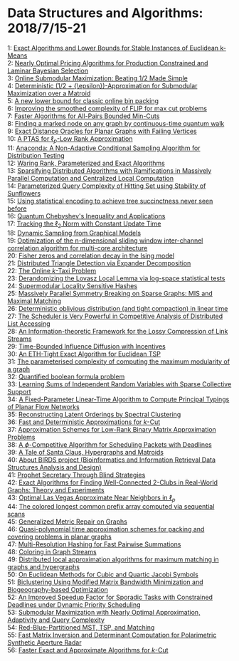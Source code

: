 # Data Structures and Algorithms: 2018/7/15-21  
1: [Exact Algorithms and Lower Bounds for Stable Instances of Euclidean  k-Means](https://doi.org/10.48550/arXiv.1807.05443)  
2: [Nearly Optimal Pricing Algorithms for Production Constrained and Laminar  Bayesian Selection](https://doi.org/10.48550/arXiv.1807.05477)  
3: [Online Submodular Maximization: Beating 1/2 Made Simple](https://doi.org/10.48550/arXiv.1807.05529)  
4: [Deterministic (1/2 + {\epsilon})-Approximation for Submodular  Maximization over a Matroid](https://doi.org/10.48550/arXiv.1807.05532)  
5: [A new lower bound for classic online bin packing](https://doi.org/10.48550/arXiv.1807.05554)  
6: [Improving the smoothed complexity of FLIP for max cut problems](https://doi.org/10.48550/arXiv.1807.05665)  
7: [Faster Algorithms for All-Pairs Bounded Min-Cuts](https://doi.org/10.48550/arXiv.1807.05803)  
8: [Finding a marked node on any graph by continuous-time quantum walk](https://doi.org/10.48550/arXiv.1807.05957)  
9: [Exact Distance Oracles for Planar Graphs with Failing Vertices](https://doi.org/10.48550/arXiv.1807.05968)  
10: [A PTAS for $\ell_p$-Low Rank Approximation](https://doi.org/10.48550/arXiv.1807.06101)  
11: [Anaconda: A Non-Adaptive Conditional Sampling Algorithm for Distribution  Testing](https://doi.org/10.48550/arXiv.1807.06168)  
12: [Waring Rank, Parameterized and Exact Algorithms](https://doi.org/10.48550/arXiv.1807.06194)  
13: [Sparsifying Distributed Algorithms with Ramifications in Massively  Parallel Computation and Centralized Local Computation](https://doi.org/10.48550/arXiv.1807.06251)  
14: [Parameterized Query Complexity of Hitting Set using Stability of  Sunflowers](https://doi.org/10.48550/arXiv.1807.06272)  
15: [Using statistical encoding to achieve tree succinctness never seen  before](https://doi.org/10.48550/arXiv.1807.06359)  
16: [Quantum Chebyshev's Inequality and Applications](https://doi.org/10.48550/arXiv.1807.06456)  
17: [Tracking the $\ell_2$ Norm with Constant Update Time](https://doi.org/10.48550/arXiv.1807.06479)  
18: [Dynamic Sampling from Graphical Models](https://doi.org/10.48550/arXiv.1807.06481)  
19: [Optimization of the n-dimensional sliding window inter-channel  correlation algorithm for multi-core architecture](https://doi.org/10.48550/arXiv.1807.06507)  
20: [Fisher zeros and correlation decay in the Ising model](https://doi.org/10.48550/arXiv.1807.06577)  
21: [Distributed Triangle Detection via Expander Decomposition](https://doi.org/10.48550/arXiv.1807.06624)  
22: [The Online $k$-Taxi Problem](https://doi.org/10.48550/arXiv.1807.06645)  
23: [Derandomizing the Lovasz Local Lemma via log-space statistical tests](https://doi.org/10.48550/arXiv.1807.06672)  
24: [Supermodular Locality Sensitive Hashes](https://doi.org/10.48550/arXiv.1807.06686)  
25: [Massively Parallel Symmetry Breaking on Sparse Graphs: MIS and Maximal  Matching](https://doi.org/10.48550/arXiv.1807.06701)  
26: [Deterministic oblivious distribution (and tight compaction) in linear  time](https://doi.org/10.48550/arXiv.1807.06719)  
27: [The Scheduler is Very Powerful in Competitive Analysis of Distributed  List Accessing](https://doi.org/10.48550/arXiv.1807.06820)  
28: [An Information-theoretic Framework for the Lossy Compression of Link  Streams](https://doi.org/10.48550/arXiv.1807.06874)  
29: [Time-Bounded Influence Diffusion with Incentives](https://doi.org/10.48550/arXiv.1807.06921)  
30: [An ETH-Tight Exact Algorithm for Euclidean TSP](https://doi.org/10.48550/arXiv.1807.06933)  
31: [The parameterised complexity of computing the maximum modularity of a  graph](https://doi.org/10.48550/arXiv.1807.06965)  
32: [Quantified boolean formula problem](https://doi.org/10.48550/arXiv.1807.07005)  
33: [Learning Sums of Independent Random Variables with Sparse Collective  Support](https://doi.org/10.48550/arXiv.1807.07013)  
34: [A Fixed-Parameter Linear-Time Algorithm to Compute Principal Typings of  Planar Flow Networks](https://doi.org/10.48550/arXiv.1807.07067)  
35: [Reconstructing Latent Orderings by Spectral Clustering](https://doi.org/10.48550/arXiv.1807.07122)  
36: [Fast and Deterministic Approximations for $k$-Cut](https://doi.org/10.48550/arXiv.1807.07143)  
37: [Approximation Schemes for Low-Rank Binary Matrix Approximation Problems](https://doi.org/10.48550/arXiv.1807.07156)  
38: [A $\phi$-Competitive Algorithm for Scheduling Packets with Deadlines](https://doi.org/10.48550/arXiv.1807.07177)  
39: [A Tale of Santa Claus, Hypergraphs and Matroids](https://doi.org/10.48550/arXiv.1807.07189)  
40: [About BIRDS project (Bioinformatics and Information Retrieval Data  Structures Analysis and Design)](https://doi.org/10.48550/arXiv.1807.07937)  
41: [Prophet Secretary Through Blind Strategies](https://doi.org/10.48550/arXiv.1807.07483)  
42: [Exact Algorithms for Finding Well-Connected 2-Clubs in Real-World  Graphs: Theory and Experiments](https://doi.org/10.48550/arXiv.1807.07516)  
43: [Optimal Las Vegas Approximate Near Neighbors in $\ell_p$](https://doi.org/10.48550/arXiv.1807.07527)  
44: [The colored longest common prefix array computed via sequential scans](https://doi.org/10.48550/arXiv.1807.07596)  
45: [Generalized Metric Repair on Graphs](https://doi.org/10.48550/arXiv.1807.07619)  
46: [Quasi-polynomial time approximation schemes for packing and covering  problems in planar graphs](https://doi.org/10.48550/arXiv.1807.07626)  
47: [Multi-Resolution Hashing for Fast Pairwise Summations](https://doi.org/10.48550/arXiv.1807.07635)  
48: [Coloring in Graph Streams](https://doi.org/10.48550/arXiv.1807.07640)  
49: [Distributed local approximation algorithms for maximum matching in  graphs and hypergraphs](https://doi.org/10.48550/arXiv.1807.07645)  
50: [On Euclidean Methods for Cubic and Quartic Jacobi Symbols](https://doi.org/10.48550/arXiv.1807.07719)  
51: [Biclustering Using Modified Matrix Bandwidth Minimization and  Biogeography-based Optimization](https://doi.org/10.48550/arXiv.1807.07830)  
52: [An Improved Speedup Factor for Sporadic Tasks with Constrained Deadlines  under Dynamic Priority Scheduling](https://doi.org/10.48550/arXiv.1807.08579)  
53: [Submodular Maximization with Nearly Optimal Approximation, Adaptivity  and Query Complexity](https://doi.org/10.48550/arXiv.1807.07889)  
54: [Red-Blue-Partitioned MST, TSP, and Matching](https://doi.org/10.48550/arXiv.1807.08065)  
55: [Fast Matrix Inversion and Determinant Computation for Polarimetric  Synthetic Aperture Radar](https://doi.org/10.48550/arXiv.1807.08084)  
56: [Faster Exact and Approximate Algorithms for $k$-Cut](https://doi.org/10.48550/arXiv.1807.08144)  